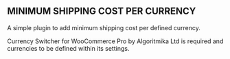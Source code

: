 ## MINIMUM SHIPPING COST PER CURRENCY

A simple plugin to add minimum shipping cost per defined currency. 

Currency Switcher for WooCommerce Pro by Algoritmika Ltd is required and currencies to be defined within its settings.
